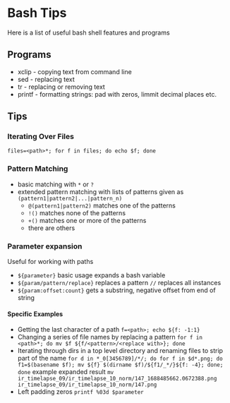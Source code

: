 # Bash Tips
Here is a list of useful bash shell features and programs

## Programs
- xclip - copying text from command line
- sed - replacing text
- tr - replacing or removing text
- printf - formatting strings: pad with zeros, limmit decimal places etc. 

## Tips
### Iterating Over Files
`files=<path>*; for f in files; do echo $f; done`

### Pattern Matching
- basic matching with `*` or `?`
- extended pattern matching with lists of patterns given as `(pattern1|pattern2|...|pattern_n)`
    - `@(pattern1|pattern2)` matches one of the patterns
    - `!()` matches none of the patterns
    - `+()` matches one or more of the patterns
    - there are others

### Parameter expansion
Useful for working with paths
- `${parameter}` basic usage expands a bash variable
- `${param/pattern/replace}` replaces a pattern `//` replaces all instances
- `${param:offset:count}` gets a substring, negative offset from end of string
#### Specific Examples
- Getting the last character of a path `f=<path>; echo ${f: -1:1}`
- Changing a series of file names by replacing a pattern `for f in <path>*; do mv $f ${f/<pattern>/<replace with>}; done`
- Iterating through dirs in a top level directory and renaming files to strip part of the name `for d in *_0[3456789]/*/; do for f in $d*.png; do f1=$(basename $f); mv ${f} $(dirname $f)/${f1/_*/}${f: -4}; done; done` example expanded result `mv ir_timelapse_09/ir_timelapse_10_norm/147_1688485662.0672388.png ir_timelapse_09/ir_timelapse_10_norm/147.png`
- Left padding zeros `printf %03d $parameter`